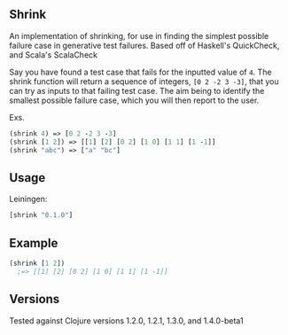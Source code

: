 Shrink
---------

An implementation of shrinking, for use in finding the simplest possible failure case in generative test failures. Based off of Haskell's QuickCheck, and Scala's ScalaCheck

Say you have found a test case that fails for the inputted value of `4`. The shrink function will return a sequence of integers, `[0 2 -2 3 -3]`, that you can try as inputs to that failing test case.  The aim being to identify the smallest possible failure case, which you will then report to the user.

Exs.

```clojure
(shrink 4) => [0 2 -2 3 -3]
(shrink [1 2]) => [[1] [2] [0 2] [1 0] [1 1] [1 -1]]
(shrink "abc") => ["a" "bc"] 
```

Usage
---------------

Leiningen:

```clojure
[shrink "0.1.0"]
```

Example
-----------

```clojure
(shrink [1 2]) 
  ;=> [[1] [2] [0 2] [1 0] [1 1] [1 -1]] 
```

Versions
------------

Tested against Clojure versions 1.2.0, 1.2.1, 1.3.0, and 1.4.0-beta1